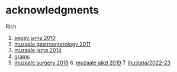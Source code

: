 # acknowledgments

Rich
   1. [segev jama 2010](https://jamanetwork.com/journals/jama/fullarticle/185508)
   2. [muzaale gastroenterology 2011](https://www.gastrojournal.org/article/S0016-5085(11)01576-9/fulltext)
   3. [muzaale jama 2014](https://jamanetwork.com/journals/jama/fullarticle/1829682)
   4. [grams](https://www.nejm.org/doi/full/10.1056/NEJMoa1510491)
   5. [muzaale surgery 2018](https://github.com/jhustata/nhanes/blob/72bc1054ba7418b4895e1f40775d743aa8c26b78/nhanes.muzaale.pdf)
    6. [muzaale ajkd 2019](https://www.ajkd.org/article/S0272-6386(19)31013-3/fulltext)
    7. [jhustata/2022-23](https://github.com/jhustata/nhanes/blob/72bc1054ba7418b4895e1f40775d743aa8c26b78/nhanes.png)

```{tableofcontents}
```
